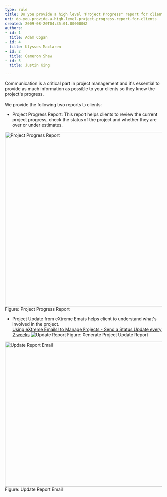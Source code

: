 ```yaml
---
type: rule
title: Do you provide a high level "Project Progress" report for clients?
uri: do-you-provide-a-high-level-project-progress-report-for-clients
created: 2009-08-20T04:35:01.0000000Z
authors:
- id: 1
  title: Adam Cogan
- id: 4
  title: Ulysses Maclaren
- id: 2
  title: Cameron Shaw
- id: 5
  title: Justin King

---
```




<span class='intro'> Communication is a critical part in project management and it's essential to provide as much information as possible&#160;to your clients so they know the project's progress.<br>
<br>
We provide the following two reports to clients&#58; 
 </span>


  <ul>
    <li>Project Progress Report&#58; This report helps clients to review the current project progress, check the status of the project and&#160;whether they are over or under estimates. </li>
</ul>
<img width="620" height="563" style="border-bottom&#58;0px solid;border-left&#58;0px solid;width&#58;597px;height&#58;563px;border-top&#58;0px solid;border-right&#58;0px solid;" class="ms-rteCustom-ImageArea" border="0" alt="Project Progress Report" src="/Management/RulesToHappyClients/PublishingImages/ProgressRpt.gif" /> <span class="ms-rteCustom-FigureNormal">Figure&#58; Project Progress Report </span>
<ul>
    <li>Project Update from eXtreme Emails helps client to understand what's involved in the project.<br>
    <a href="http&#58;//www.ssw.com.au/SSW/eXtremeEmails/ManageProjects.aspx#StatusUpdate">Using eXtreme Emails! to Manage Projects - Send a Status Update every 2 weeks</a> <img style="border-bottom&#58;0px solid;border-left&#58;0px solid;border-top&#58;0px solid;border-right&#58;0px solid;" class="ms-rteCustom-ImageArea" border="0" alt="Update Report" src="/Management/RulesToHappyClients/PublishingImages/UpdateRpt.gif" /> <span class="ms-rteCustom-FigureNormal">Figure&#58; Generate Project Update Report </span></li>
</ul>
<img style="border-bottom&#58;0px solid;border-left&#58;0px solid;width&#58;620px;height&#58;467px;border-top&#58;0px solid;border-right&#58;0px solid;" class="ms-rteCustom-ImageArea" border="0" alt="Update Report Email" src="/Management/RulesToHappyClients/PublishingImages/UpdateRptMail.gif" /> <span class="ms-rteCustom-FigureNormal">Figure&#58; Update Report Email</span> 




